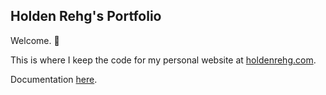 ## Holden Rehg's Portfolio

Welcome. :wave:

This is where I keep the code for my personal website at [holdenrehg.com](https://holdenrehg.com).

Documentation [here](https://github.com/holdenrehg/portfolio/blob/sveltekit-migration/docs/index.md).
